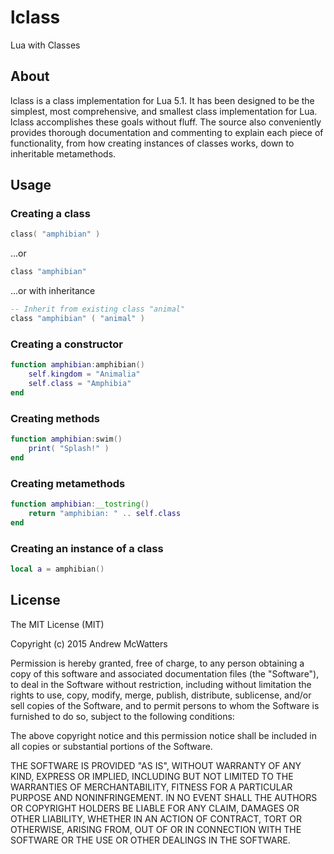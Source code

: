 # lclass

Lua with Classes

## About

lclass is a class implementation for Lua 5.1. It has been designed to be the
simplest, most comprehensive, and smallest class implementation for Lua. lclass
accomplishes these goals without fluff. The source also conveniently provides
thorough documentation and commenting to explain each piece of functionality,
from how creating instances of classes works, down to inheritable metamethods.

## Usage

### Creating a class

```lua
class( "amphibian" )
```

...or

```lua
class "amphibian"
```

...or with inheritance

```lua
-- Inherit from existing class "animal"
class "amphibian" ( "animal" )
```

### Creating a constructor

```lua
function amphibian:amphibian()
	self.kingdom = "Animalia"
	self.class = "Amphibia"
end
```

### Creating methods

```lua
function amphibian:swim()
	print( "Splash!" )
end
```

### Creating metamethods

```lua
function amphibian:__tostring()
	return "amphibian: " .. self.class
end
```

### Creating an instance of a class

```lua
local a = amphibian()
```

## License

The MIT License (MIT)

Copyright (c) 2015 Andrew McWatters

Permission is hereby granted, free of charge, to any person obtaining a copy
of this software and associated documentation files (the "Software"), to deal
in the Software without restriction, including without limitation the rights
to use, copy, modify, merge, publish, distribute, sublicense, and/or sell
copies of the Software, and to permit persons to whom the Software is
furnished to do so, subject to the following conditions:

The above copyright notice and this permission notice shall be included in all
copies or substantial portions of the Software.

THE SOFTWARE IS PROVIDED "AS IS", WITHOUT WARRANTY OF ANY KIND, EXPRESS OR
IMPLIED, INCLUDING BUT NOT LIMITED TO THE WARRANTIES OF MERCHANTABILITY,
FITNESS FOR A PARTICULAR PURPOSE AND NONINFRINGEMENT. IN NO EVENT SHALL THE
AUTHORS OR COPYRIGHT HOLDERS BE LIABLE FOR ANY CLAIM, DAMAGES OR OTHER
LIABILITY, WHETHER IN AN ACTION OF CONTRACT, TORT OR OTHERWISE, ARISING FROM,
OUT OF OR IN CONNECTION WITH THE SOFTWARE OR THE USE OR OTHER DEALINGS IN THE
SOFTWARE.
